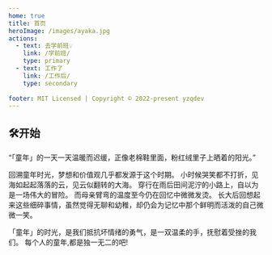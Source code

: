 ```yaml
---
home: true
title: 首页
heroImage: /images/ayaka.jpg
actions:
  - text: 去学前班💡
    link: /学前班/
    type: primary
  - text: 工作了
    link: /工作后/
    type: secondary
    
footer: MIT Licensed | Copyright © 2022-present yzqdev
---
```

## 🛠开始

“「童年」的一天一天温暖而迟缓，正像老棉鞋里面，粉红绒里子上晒着的阳光。”

回溯童年时光，梦想和价值观几乎都发源于这个时期。
小时候哭笑都不打折，见海如起起落落的云，见云似翻转的大海。
穿行在雨后田间泥泞的小路上，自以为是一场伟大的冒险。
而母亲臂弯的温度至今仍在回忆中微微发烫。
长大后回想起来这些细碎事情，虽然觉得无聊和幼稚，却仍会为记忆中那个鲜明而活泼的自己微微一笑。

「童年」的时光，是我们抵抗坏情绪的勇气，是一双温柔的手，抚慰着受挫的我们。
每个人的童年,都是独一无二的吧!
